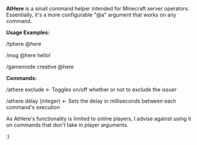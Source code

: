 **AtHere** is a small command helper intended for Minecraft server operators.
Essentially, it's a more configurable "@a" argument that works on any command.


**Usage Examples:**

/tphere @here

/msg @here hello!

/gamemode creative @here

**Commands:**

/athere exclude <- Toggles on/off whether or not to exclude the issuer

/athere delay (integer) <- Sets the delay in milliseconds between each command's execution


As AtHere's functionality is limited to online players, I advise against using it on commands that don't take in player arguments.

:)

